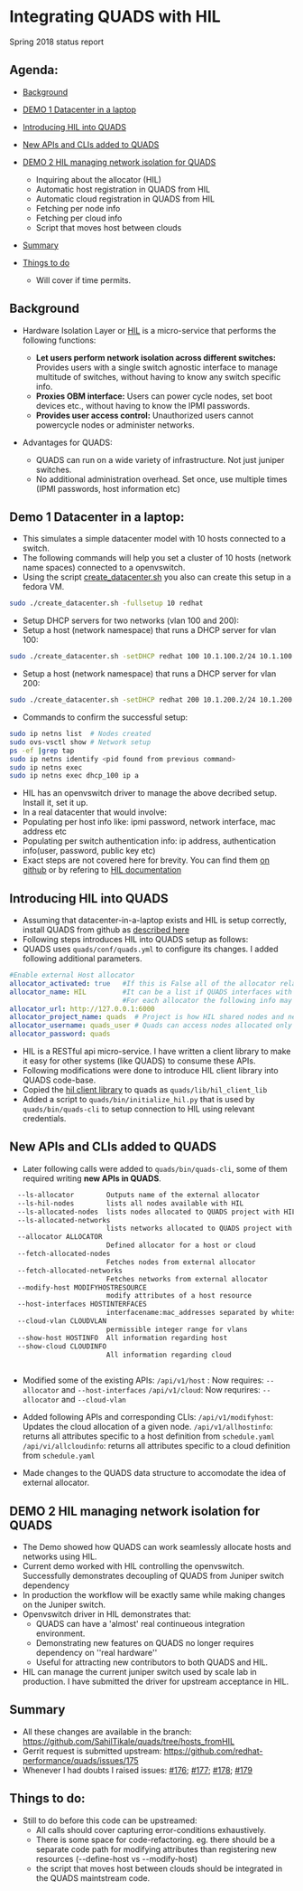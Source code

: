 
 Integrating QUADS with HIL 
=========================== 

Spring 2018 status report

## Agenda:

* [Background](#background)
* [DEMO 1 Datacenter in a laptop](#demo-1-datacenter-in-a-laptop)
* [Introducing HIL into QUADS](#introducing-hil-into-quads) 
* [New APIs and CLIs added to QUADS](#new-apis-and-clis-added-to-quads)
* [DEMO 2 HIL managing network isolation for QUADS](#demo-2-hil-managing-network-isolation-for-quads)
  * Inquiring about the allocator (HIL)
  * Automatic host registration in QUADS from HIL
  * Automatic cloud registration in QUADS from HIL
  * Fetching per node info
  * Fetching per cloud info
  * Script that moves host between clouds
* [Summary](#summary)

* [Things to do](#things-to-do)
  * Will cover if time permits.

## Background

* Hardware Isolation Layer or [HIL](https://github.com/CCI-MOC/hil) is a micro-service that performs the following functions:
  * **Let users perform network isolation across different switches:** Provides users with a single switch agnostic interface to manage multitude of switches, without having to know any switch specific info.
  * **Proxies OBM interface:** Users can power cycle nodes, set boot devices etc., without having to know the IPMI passwords. 
  * **Provides user access control:** Unauthorized users cannot powercycle nodes or administer networks.
  
* Advantages for QUADS:
  * QUADS can run on a wide variety of infrastructure. Not just juniper switches.
  * No additional administration overhead. Set once, use multiple times (IPMI passwords, host information etc)
  

## Demo 1 Datacenter in a laptop:
* This simulates a simple datacenter model with 10 hosts connected to a switch. 
* The following commands will help you set a cluster of 10 hosts (network name spaces) connected to a openvswitch.
* Using the script [create_datacenter.sh](https://github.com/SahilTikale/HIL_contrib/blob/master/hilInYourLap/create_datacenter.sh) you also can create this setup in a fedora VM.
```bash
sudo ./create_datacenter.sh -fullsetup 10 redhat
```
* Setup DHCP servers for two networks (vlan 100 and 200):
* Setup a host (network namespace) that runs a DHCP server for vlan 100:
```bash
sudo ./create_datacenter.sh -setDHCP redhat 100 10.1.100.2/24 10.1.100.10,10.1.100.50,255.255.255.0
```
* Setup a host (network namespace) that runs a DHCP server for vlan 200:
```bash
sudo ./create_datacenter.sh -setDHCP redhat 200 10.1.200.2/24 10.1.200.10,10.1.200.50,255.255.255.0
```
* Commands to confirm the successful setup:
```bash
sudo ip netns list  # Nodes created
sudo ovs-vsctl show # Network setup
ps -ef |grep tap
sudo ip netns identify <pid found from previous command>
sudo ip netns exec
sudo ip netns exec dhcp_100 ip a
```
* HIL has an openvswitch driver to manage the above decribed setup. Install it, set it up.
* In a real datacenter that would involve:
* Populating per host info like: ipmi password, network interface, mac address etc
* Populating per switch authentication info: ip address, authentication info(user, password, public key etc)
* Exact steps are not covered here for brevity. You can find them [on github](https://github.com/CCI-MOC/hil) or by refering to [HIL documentation](http://hil.readthedocs.io/en/latest/)

## Introducing HIL into QUADS
* Assuming that datacenter-in-a-laptop exists and HIL is setup correctly, install QUADS from github as [described here](https://github.com/SahilTikale/quads#installing-quads-from-github)
* Following steps introduces HIL into QUADS setup as follows:
* QUADS uses `quads/conf/quads.yml` to configure its changes. I added following additional parameters.
```yaml
#Enable external Host allocator
allocator_activated: true   #If this is False all of the allocator related QUADS calls will return error stating so.
allocator_name: HIL         #It can be a list if QUADS interfaces with multiple allocators. eg [REDHAT's-HIL, MOC-HIL, FLOCX]
                            #For each allocator the following info may vary, or may need additional parameters.
allocator_url: http://127.0.0.1:6000
allocator_project_name: quads  # Project is how HIL shared nodes and networks among multiple users.
allocator_username: quads_user # Quads can access nodes allocated only to its own project.
allocator_password: quads
```
* HIL is a RESTful api micro-service. I have written a client library to make it easy for other systems (like QUADS) to consume these APIs.
* Following modifications were done to introduce HIL client library into QUADS code-base.
 * Copied the [hil client library](https://github.com/CCI-MOC/hil/tree/master/hil/client) to quads as `quads/lib/hil_client_lib`
 * Added a script to `quads/bin/initialize_hil.py` that is used by `quads/bin/quads-cli` to setup connection to HIL using relevant credentials.

## New APIs and CLIs added to QUADS
 
* Later following calls were added to `quads/bin/quads-cli`, some of them required writing **new APIs in QUADS**.
```bash
  --ls-allocator        Outputs name of the external allocator 
  --ls-hil-nodes        lists all nodes available with HIL
  --ls-allocated-nodes  lists nodes allocated to QUADS project with HIL
  --ls-allocated-networks
                        lists networks allocated to QUADS project with HIL
  --allocator ALLOCATOR
                        Defined allocator for a host or cloud
  --fetch-allocated-nodes
                        Fetches nodes from external allocator
  --fetch-allocated-networks
                        Fetches networks from external allocator
  --modify-host MODIFYHOSTRESOURCE
                        modify attributes of a host resource
  --host-interfaces HOSTINTERFACES
                        interfacename:mac_addresses separated by whitespace
  --cloud-vlan CLOUDVLAN
                        permissible integer range for vlans
  --show-host HOSTINFO  All information regarding host
  --show-cloud CLOUDINFO
                        All information regarding cloud
                       
 ```
 * Modified some of the existing APIs:
 `/api/v1/host` : Now requires: `--allocator` and `--host-interfaces` 
 `/api/v1/cloud`: Now requrires: `--allocator` and `--cloud-vlan`
 
 * Added following APIs and corresponding CLIs:
 `/api/v1/modifyhost`: Updates the cloud allocation of a given node. 
 `/api/v1/allhostinfo`: returns all attributes specific to a host definition from `schedule.yaml` 
 `/api/vi/allcloudinfo`: returns all attributes specific to a cloud definition from `schedule.yaml`
 
 * Made changes to the QUADS data structure to accomodate the idea of external allocator.
 
 ## DEMO 2 HIL managing network isolation for QUADS
 
 * The Demo showed how QUADS can work seamlessly allocate hosts and networks using HIL.
 * Current demo worked with HIL controlling the openvswitch. Successfully demonstrates decoupling of QUADS from Juniper switch dependency 
 * In production the workflow will be exactly same while making changes on the Juniper switch.
 * Openvswitch driver in HIL demonstrates that:
   * QUADS can have a 'almost' real continueous integration environment.
   * Demonstrating new features on QUADS no longer requires dependency on ''real hardware''
   * Useful for attracting new contributors to both QUADS and HIL. 
 * HIL can manage the current juniper switch used by scale lab in production. I have submitted the driver for upstream acceptance in HIL.
 
 ## Summary
 
 * All these changes are available in the branch: https://github.com/SahilTikale/quads/tree/hosts_fromHIL
 * Gerrit request is submitted upstream: https://github.com/redhat-performance/quads/issues/175
 * Whenever I had doubts I raised issues: 
 [#176](https://github.com/redhat-performance/quads/issues/176);   [#177](https://github.com/redhat-performance/quads/issues/177);   [#178](https://github.com/redhat-performance/quads/issues/178);   [#179](https://github.com/redhat-performance/quads/issues/179)

## Things to do:
 * Still to do before this code can be upstreamed:
   * All calls should cover capturing error-conditions exhaustively.
   * There is some space for code-refactoring. eg. there should be a separate code path for modifying attributes than registering new resources (--define-host vs --modify-host) 
   * the script that moves host between clouds should be integrated in the QUADS maintstream code.
   
  
 






